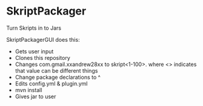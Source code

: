 # SkriptPackager
Turn Skripts in to Jars

SkriptPackagerGUI does this:
- Gets user input
- Clones this repository
- Changes com.gmail.xxandrew28xx to skript<1-100>.<skript name> where <> indicates that value can be different things
- Change package declarations to      ^
- Edits config.yml & plugin.yml
- mvn install
- Gives jar to user
